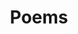 ---
title: "Poems"
description: "This category is dedicated to my poetry"
slug: "poem"
image: "poem.jpg"
style:
    background: "#e99fed"
    color: "#ffffff"
---